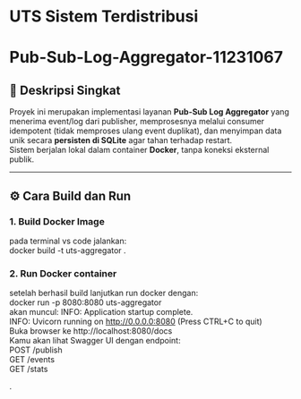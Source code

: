 # UTS Sistem Terdistribusi
# Pub-Sub-Log-Aggregator-11231067

## 📘 Deskripsi Singkat
Proyek ini merupakan implementasi layanan **Pub-Sub Log Aggregator** yang menerima event/log dari publisher, memprosesnya melalui consumer idempotent (tidak memproses ulang event duplikat), dan menyimpan data unik secara **persisten di SQLite** agar tahan terhadap restart.  
Sistem berjalan lokal dalam container **Docker**, tanpa koneksi eksternal publik.

---

## ⚙️ Cara Build dan Run

### 1. Build Docker Image
pada terminal vs code jalankan:
<br>docker build -t uts-aggregator .

### 2. Run Docker container
setelah berhasil build lanjutkan run docker dengan:
<br>docker run -p 8080:8080 uts-aggregator
<br>akan muncul:
INFO:     Application startup complete.
<br>INFO:     Uvicorn running on http://0.0.0.0:8080 (Press CTRL+C to quit)
<br>Buka browser ke http://localhost:8080/docs
<br>Kamu akan lihat Swagger UI dengan endpoint:
<br> POST /publish
<br> GET /events
<br> GET /stats


. 
